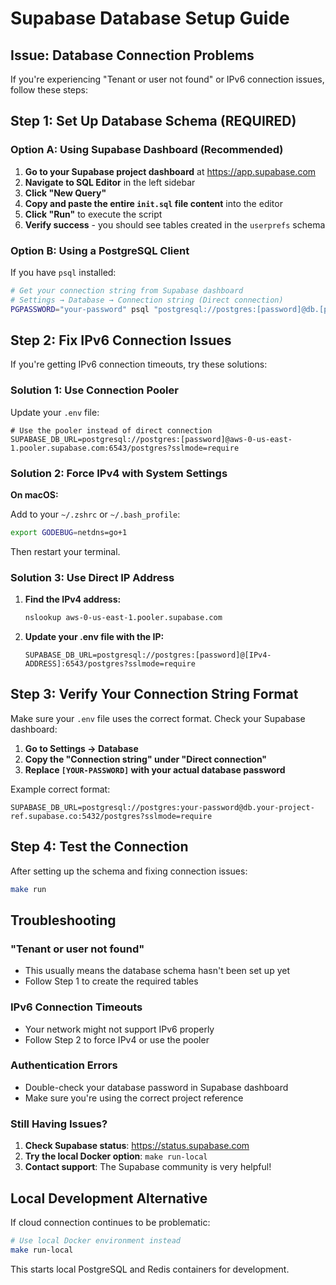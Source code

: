 # Supabase Database Setup Guide

## Issue: Database Connection Problems

If you're experiencing "Tenant or user not found" or IPv6 connection issues, follow these steps:

## Step 1: Set Up Database Schema (REQUIRED)

### Option A: Using Supabase Dashboard (Recommended)

1. **Go to your Supabase project dashboard** at https://app.supabase.com
2. **Navigate to SQL Editor** in the left sidebar  
3. **Click "New Query"**
4. **Copy and paste the entire `init.sql` file content** into the editor
5. **Click "Run"** to execute the script
6. **Verify success** - you should see tables created in the `userprefs` schema

### Option B: Using a PostgreSQL Client

If you have `psql` installed:

```bash
# Get your connection string from Supabase dashboard
# Settings → Database → Connection string (Direct connection)
PGPASSWORD="your-password" psql "postgresql://postgres:[password]@db.[project-ref].supabase.co:5432/postgres" -f init.sql
```

## Step 2: Fix IPv6 Connection Issues

If you're getting IPv6 connection timeouts, try these solutions:

### Solution 1: Use Connection Pooler

Update your `.env` file:

```env
# Use the pooler instead of direct connection
SUPABASE_DB_URL=postgresql://postgres:[password]@aws-0-us-east-1.pooler.supabase.com:6543/postgres?sslmode=require
```

### Solution 2: Force IPv4 with System Settings

**On macOS:**

Add to your `~/.zshrc` or `~/.bash_profile`:

```bash
export GODEBUG=netdns=go+1
```

Then restart your terminal.

### Solution 3: Use Direct IP Address

1. **Find the IPv4 address:**
   ```bash
   nslookup aws-0-us-east-1.pooler.supabase.com
   ```

2. **Update your .env file with the IP:**
   ```env
   SUPABASE_DB_URL=postgresql://postgres:[password]@[IPv4-ADDRESS]:6543/postgres?sslmode=require
   ```

## Step 3: Verify Your Connection String Format

Make sure your `.env` file uses the correct format. Check your Supabase dashboard:

1. **Go to Settings → Database**
2. **Copy the "Connection string" under "Direct connection"**
3. **Replace `[YOUR-PASSWORD]` with your actual database password**

Example correct format:
```env
SUPABASE_DB_URL=postgresql://postgres:your-password@db.your-project-ref.supabase.co:5432/postgres?sslmode=require
```

## Step 4: Test the Connection

After setting up the schema and fixing connection issues:

```bash
make run
```

## Troubleshooting

### "Tenant or user not found"
- This usually means the database schema hasn't been set up yet
- Follow Step 1 to create the required tables

### IPv6 Connection Timeouts
- Your network might not support IPv6 properly
- Follow Step 2 to force IPv4 or use the pooler

### Authentication Errors
- Double-check your database password in Supabase dashboard
- Make sure you're using the correct project reference

### Still Having Issues?

1. **Check Supabase status**: https://status.supabase.com
2. **Try the local Docker option**: `make run-local`
3. **Contact support**: The Supabase community is very helpful!

## Local Development Alternative

If cloud connection continues to be problematic:

```bash
# Use local Docker environment instead
make run-local
```

This starts local PostgreSQL and Redis containers for development.
